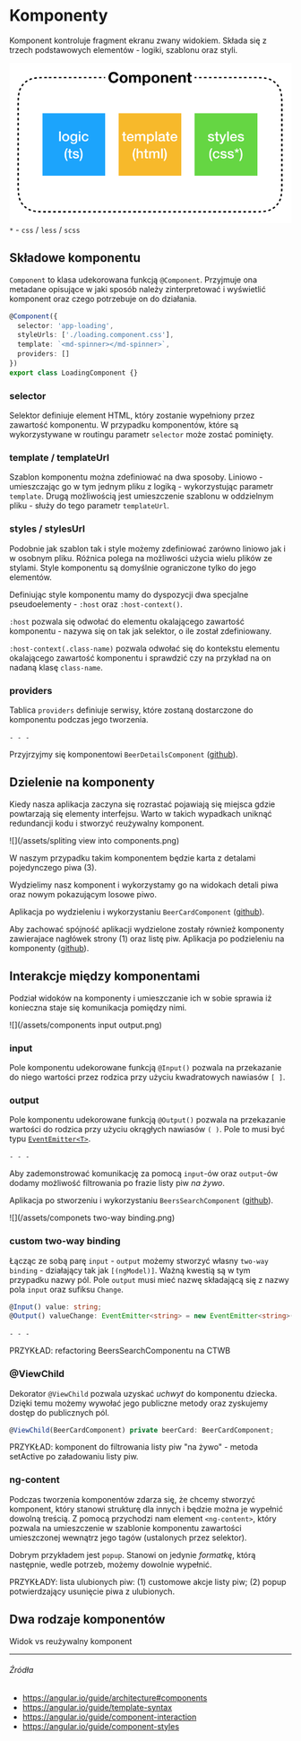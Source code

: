 # Komponenty

Komponent kontroluje fragment ekranu zwany widokiem. Składa się z trzech podstawowych elementów - logiki, szablonu oraz styli.

![](/assets/component.png)  
`*` - `css` / `less` / `scss`

## Składowe komponentu

`Component` to klasa udekorowana funkcją `@Component`. Przyjmuje ona metadane opisujące w jaki sposób należy zinterpretować i wyświetlić komponent oraz czego potrzebuje on do działania.

```ts
@Component({
  selector: 'app-loading',
  styleUrls: ['./loading.component.css'],
  template: `<md-spinner></md-spinner>`,
  providers: []
})
export class LoadingComponent {}
```

### selector

Selektor definiuje element HTML, który zostanie wypełniony przez zawartość komponentu. W przypadku komponentów, które są wykorzystywane w routingu parametr `selector` może zostać pominięty.

### template / templateUrl

Szablon komponentu można zdefiniować na dwa sposoby. Liniowo - umieszczając go w tym jednym pliku z logiką - wykorzystując parametr `template`. Drugą możliwością jest umieszczenie szablonu w oddzielnym pliku - służy do tego parametr `templateUrl`.

### styles / stylesUrl

Podobnie jak szablon tak i style możemy zdefiniować zarówno liniowo jak i w osobnym pliku. Różnica polega na możliwości użycia wielu plików ze stylami. Style komponentu są domyślnie ograniczone tylko do jego elementów.

Definiując style komponentu mamy do dyspozycji dwa specjalne pseudoelementy - `:host` oraz `:host-context()`.

`:host` pozwala się odwołać do elementu okalającego zawartość komponentu - nazywa się on tak jak selektor, o ile został zdefiniowany.

`:host-context(.class-name)` pozwala odwołać się do kontekstu elementu okalającego zawartość komponentu i sprawdzić czy na przykład na on nadaną klasę `class-name`.

### providers

Tablica `providers` definiuje serwisy, które zostaną dostarczone do komponentu podczas jego tworzenia.

`- - -`

Przyjrzyjmy się komponentowi `BeerDetailsComponent` \([github](https://github.com/mmotel/ng-beers-app/tree/v4/src/app/core/beer-details)\).

## Dzielenie na komponenty

Kiedy nasza aplikacja zaczyna się rozrastać pojawiają się miejsca gdzie powtarzają się elementy interfejsu. Warto w takich wypadkach uniknąć redundancji kodu i stworzyć reużywalny komponent.

![](/assets/spliting view into components.png)

W naszym przypadku takim komponentem będzie karta z detalami pojedynczego piwa (3).

Wydzielimy nasz komponent i wykorzystamy go na widokach detali piwa oraz nowym pokazującym losowe piwo.

Aplikacja po wydzieleniu i wykorzystaniu `BeerCardComponent` ([github](https://github.com/mmotel/ng-beers-app/tree/v6/src/app)).

Aby zachować spójność aplikacji wydzielone zostały również komponenty zawierajace nagłówek strony (1) oraz listę piw. Aplikacja po podzieleniu na komponenty ([github](https://github.com/mmotel/ng-beers-app/tree/v7/src/app)).

## Interakcje między komponentami

Podział widoków na komponenty i umieszczanie ich w sobie sprawia iż konieczna staje się komunikacja pomiędzy nimi.

![](/assets/components input output.png)

### input

Pole komponentu udekorowane funkcją `@Input()` pozwala na przekazanie do niego wartości przez rodzica przy użyciu kwadratowych nawiasów `[ ]`.

### output

Pole komponentu udekorowane funkcją `@Output()` pozwala na przekazanie wartości do rodzica przy użyciu okrągłych nawiasów `( )`. Pole to musi być typu [`EventEmitter<T>`](https://angular.io/api/core/EventEmitter).

`- - -`

Aby zademonstrować komunikację za pomocą `input`-ów oraz `output`-ów dodamy możliwość filtrowania po frazie listy piw _na żywo_.

Aplikacja po stworzeniu i wykorzystaniu `BeersSearchComponent` ([github](https://github.com/mmotel/ng-beers-app/tree/v8/src/app)).

![](/assets/componets two-way binding.png)

### custom two-way binding

Łącząc ze sobą parę `input` - `output` możemy stworzyć własny `two-way binding` - działający tak jak `[(ngModel)]`. Ważną kwestią są w tym przypadku nazwy pól. Pole `output` musi mieć nazwę składającą się z nazwy pola `input` oraz sufiksu `Change`.

```ts
@Input() value: string;
@Output() valueChange: EventEmitter<string> = new EventEmitter<string>();
```

`- - -`

PRZYKŁAD: refactoring BeersSearchComponentu na CTWB

### @ViewChild

Dekorator `@ViewChild` pozwala uzyskać _uchwyt_ do komponentu dziecka. Dzięki temu możemy wywołać jego publiczne metody oraz zyskujemy dostęp do publicznych pól.

```ts
@ViewChild(BeerCardComponent) private beerCard: BeerCardComponent;
```

PRZYKŁAD: komponent do filtrowania listy piw "na żywo" - metoda setActive po załadowaniu listy piw.

### ng-content

Podczas tworzenia komponentów zdarza się, że chcemy stworzyć komponent, który stanowi strukturę dla innych i będzie można je wypełnić dowolną treścią. Z pomocą przychodzi nam element `<ng-content>`, który pozwala na umieszczenie w szablonie komponentu zawartości umieszczonej wewnątrz jego tagów (ustalonych przez selektor).

Dobrym przykładem jest `popup`. Stanowi on jedynie _formatkę_, którą następnie, wedle potrzeb, możemy dowolnie wypełnić.  

PRZYKŁADY: lista ulubionych piw:
  (1) customowe akcje listy piw; 
  (2) popup potwierdzający usunięcie piwa z ulubionych.

## Dwa rodzaje komponentów

Widok vs reużywalny komponent


---

###### Źródła

* https://angular.io/guide/architecture#components
* https://angular.io/guide/template-syntax
* https://angular.io/guide/component-interaction
* https://angular.io/guide/component-styles



